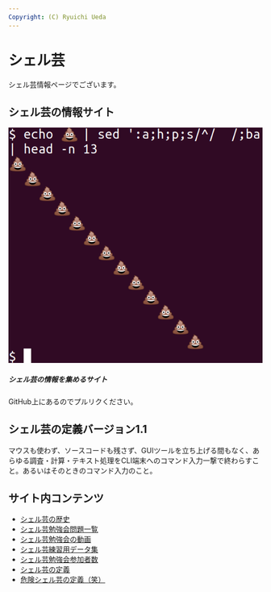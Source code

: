 ```yaml
---
Copyright: (C) Ryuichi Ueda
---
```



# シェル芸

シェル芸情報ページでございます。

## シェル芸の情報サイト

<div class="card mb-3">
  <div class="row no-gutters">
    <div class="col-md-4">
        <a href="/?page=news"><img class="card-img-top" src="/pages/top/shellgei.png" alt="shellgei"></a>
    </div>
    <div class="col-md-8">
      <div class="card-body">
        <h5 class="card-title">シェル芸の情報を集めるサイト <i class="fa fa-external-link"></i></h5>
        <p class="card-text">GitHub上にあるのでプルリクください。</p>
        <!--<p class="card-text"><small class="text-muted">Last updated 3 mins ago</small></p>-->
      </div>
    </div>
  </div>
</div>

## シェル芸の定義バージョン1.1

マウスも使わず、ソースコードも残さず、GUIツールを立ち上げる間もなく、あらゆる調査・計算・テキスト処理をCLI端末へのコマンド入力一撃で終わらすこと。あるいはそのときのコマンド入力のこと。

## サイト内コンテンツ

* [シェル芸の歴史](/?page=08865)
* [シェル芸勉強会問題一覧](/?page=00684)
* [シェル芸勉強会の動画](/?page=09678)
* [シェル芸練習用データ集](/?page=05649)
* [シェル芸勉強会参加者数](/?page=05567)
* [シェル芸の定義](/?page=01434)
* [危険シェル芸の定義（笑）](/?page=03752)

